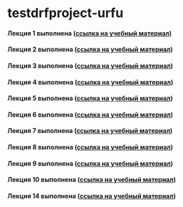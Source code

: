 # testdrfproject-urfu
 
#### Лекция 1 выполнена ([ссылка на учебный материал](https://www.youtube.com/watch?v=i-uvtDKeFgE&list=PLA0M1Bcd0w8xZA3Kl1fYmOH_MfLpiYMRs&index=1&pp=iAQB))
#### Лекция 2 выполнена ([ссылка на учебный материал](https://www.youtube.com/watch?v=EVrMbS14FdE&list=PLA0M1Bcd0w8xZA3Kl1fYmOH_MfLpiYMRs&index=3))
#### Лекция 3 выполнена ([ссылка на учебный материал](https://www.youtube.com/watch?v=HNqt2wZyKz4&list=PLA0M1Bcd0w8xZA3Kl1fYmOH_MfLpiYMRs&index=4))
#### Лекция 4 выполнена ([ссылка на учебный материал](https://www.youtube.com/watch?v=OTHjIsv8_Hc&list=PLA0M1Bcd0w8xZA3Kl1fYmOH_MfLpiYMRs&index=5))
#### Лекция 5 выполнена ([ссылка на учебный материал](https://www.youtube.com/watch?v=tW7Bg5zMyKI&list=PLA0M1Bcd0w8xZA3Kl1fYmOH_MfLpiYMRs&index=6))
#### Лекция 6 выполнена ([ссылка на учебный материал](https://www.youtube.com/watch?v=-7NbLKn5L9w&list=PLA0M1Bcd0w8xZA3Kl1fYmOH_MfLpiYMRs&index=6))
#### Лекция 7 выполнена ([ссылка на учебный материал](https://www.youtube.com/watch?v=m7asgk5F0u8&list=PLA0M1Bcd0w8xZA3Kl1fYmOH_MfLpiYMRs&index=7))
#### Лекция 8 выполнена ([ссылка на учебный материал](https://www.youtube.com/watch?v=FiRmAMroTh0&list=PLA0M1Bcd0w8xZA3Kl1fYmOH_MfLpiYMRs&index=8))
#### Лекция 9 выполнена ([ссылка на учебный материал](https://www.youtube.com/watch?v=Ur24Ms-MD5k&list=PLA0M1Bcd0w8xZA3Kl1fYmOH_MfLpiYMRs&index=9))
#### Лекция 10 выполнена ([ссылка на учебный материал](https://www.youtube.com/watch?v=PQwDeI0DDW4&list=PLA0M1Bcd0w8xZA3Kl1fYmOH_MfLpiYMRs&index=10))
#### Лекция 14 выполнена ([ссылка на учебный материал](https://www.youtube.com/watch?v=b4C6UTlSC-o&list=PLA0M1Bcd0w8xZA3Kl1fYmOH_MfLpiYMRs&index=14))
